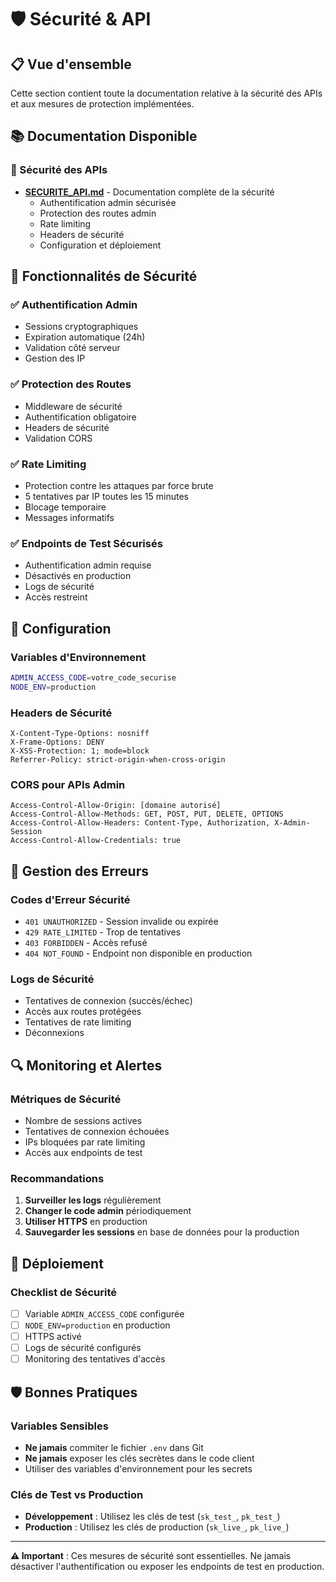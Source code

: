 # 🛡️ Sécurité & API

## 📋 Vue d'ensemble

Cette section contient toute la documentation relative à la sécurité des APIs et aux mesures de protection implémentées.

## 📚 Documentation Disponible

### 🔐 Sécurité des APIs
- **[SECURITE_API.md](03-securite-api/SECURITE_API.md)** - Documentation complète de la sécurité
  - Authentification admin sécurisée
  - Protection des routes admin
  - Rate limiting
  - Headers de sécurité
  - Configuration et déploiement

## 🎯 Fonctionnalités de Sécurité

### ✅ Authentification Admin
- Sessions cryptographiques
- Expiration automatique (24h)
- Validation côté serveur
- Gestion des IP

### ✅ Protection des Routes
- Middleware de sécurité
- Authentification obligatoire
- Headers de sécurité
- Validation CORS

### ✅ Rate Limiting
- Protection contre les attaques par force brute
- 5 tentatives par IP toutes les 15 minutes
- Blocage temporaire
- Messages informatifs

### ✅ Endpoints de Test Sécurisés
- Authentification admin requise
- Désactivés en production
- Logs de sécurité
- Accès restreint

## 🔧 Configuration

### Variables d'Environnement
```bash
ADMIN_ACCESS_CODE=votre_code_securise
NODE_ENV=production
```

### Headers de Sécurité
```http
X-Content-Type-Options: nosniff
X-Frame-Options: DENY
X-XSS-Protection: 1; mode=block
Referrer-Policy: strict-origin-when-cross-origin
```

### CORS pour APIs Admin
```http
Access-Control-Allow-Origin: [domaine autorisé]
Access-Control-Allow-Methods: GET, POST, PUT, DELETE, OPTIONS
Access-Control-Allow-Headers: Content-Type, Authorization, X-Admin-Session
Access-Control-Allow-Credentials: true
```

## 🚨 Gestion des Erreurs

### Codes d'Erreur Sécurité
- `401 UNAUTHORIZED` - Session invalide ou expirée
- `429 RATE_LIMITED` - Trop de tentatives
- `403 FORBIDDEN` - Accès refusé
- `404 NOT_FOUND` - Endpoint non disponible en production

### Logs de Sécurité
- Tentatives de connexion (succès/échec)
- Accès aux routes protégées
- Tentatives de rate limiting
- Déconnexions

## 🔍 Monitoring et Alertes

### Métriques de Sécurité
- Nombre de sessions actives
- Tentatives de connexion échouées
- IPs bloquées par rate limiting
- Accès aux endpoints de test

### Recommandations
1. **Surveiller les logs** régulièrement
2. **Changer le code admin** périodiquement
3. **Utiliser HTTPS** en production
4. **Sauvegarder les sessions** en base de données pour la production

## 🚀 Déploiement

### Checklist de Sécurité
- [ ] Variable `ADMIN_ACCESS_CODE` configurée
- [ ] `NODE_ENV=production` en production
- [ ] HTTPS activé
- [ ] Logs de sécurité configurés
- [ ] Monitoring des tentatives d'accès

## 🛡️ Bonnes Pratiques

### Variables Sensibles
- **Ne jamais** commiter le fichier `.env` dans Git
- **Ne jamais** exposer les clés secrètes dans le code client
- Utiliser des variables d'environnement pour les secrets

### Clés de Test vs Production
- **Développement** : Utilisez les clés de test (`sk_test_`, `pk_test_`)
- **Production** : Utilisez les clés de production (`sk_live_`, `pk_live_`)

---

**⚠️ Important** : Ces mesures de sécurité sont essentielles. Ne jamais désactiver l'authentification ou exposer les endpoints de test en production.
